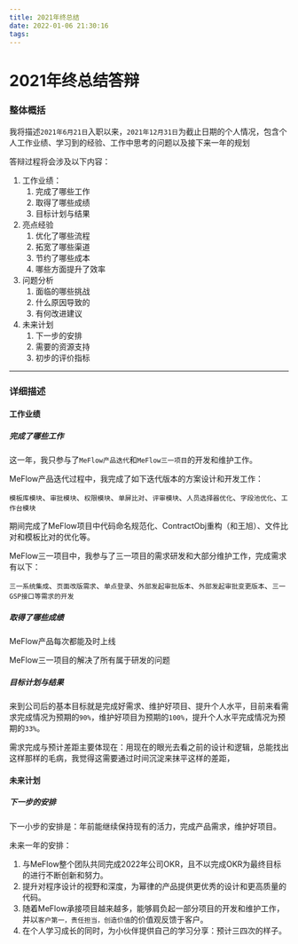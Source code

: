 ```yaml
---
title: 2021年终总结
date: 2022-01-06 21:30:16
tags:
---
```


# 2021年终总结答辩

### 整体概括

我将描述`2021年6月21日`入职以来，`2021年12月31日`为截止日期的个人情况，包含个人工作业绩、学习到的经验、工作中思考的问题以及接下来一年的规划

答辩过程将会涉及以下内容：

1.  工作业绩：
    1.  完成了哪些工作
    2.  取得了哪些成绩
    3.  目标计划与结果
2.  亮点经验
    1.  优化了哪些流程
    2.  拓宽了哪些渠道
    3.  节约了哪些成本
    4.  哪些方面提升了效率
3.  问题分析
    1.  面临的哪些挑战
    2.  什么原因导致的
    3.  有何改进建议
4.  未来计划
    1.  下一步的安排
    2.  需要的资源支持
    3.  初步的评价指标



--------------------

### 详细描述

#### 工作业绩

##### 完成了哪些工作

这一年，我只参与了`MeFlow产品迭代`和`MeFlow三一项目`的开发和维护工作。

MeFlow产品迭代过程中，我完成了如下迭代版本的方案设计和开发工作：

`模板库模块`、`审批模块`、`权限模块`、`单屏比对`、`评审模块`、`人员选择器优化`、`字段池优化`、`工作台模块`

期间完成了MeFlow项目中代码命名规范化、ContractObj重构（和王旭）、文件比对和模板比对的优化等。

MeFlow三一项目中，我参与了三一项目的需求研发和大部分维护工作，完成需求有以下：

`三一系统集成`、`页面改版需求`、`单点登录`、`外部发起审批版本`、`外部发起审批变更版本`、`三一GSP接口等需求的开发`

##### 取得了哪些成绩

MeFlow产品每次都能及时上线

MeFlow三一项目的解决了所有属于研发的问题

##### 目标计划与结果

来到公司后的基本目标就是完成好需求、维护好项目、提升个人水平，目前来看需求完成情况为预期的`90%`，维护好项目为预期的`100%`，提升个人水平完成情况为预期的`33%`。

需求完成与预计差距主要体现在：用现在的眼光去看之前的设计和逻辑，总能找出这样那样的毛病，我觉得这需要通过时间沉淀来抹平这样的差距，

#### 未来计划

##### 下一步的安排

下一小步的安排是：年前能继续保持现有的活力，完成产品需求，维护好项目。

未来一年的安排：

1.  与MeFlow整个团队共同完成2022年公司OKR，且不以完成OKR为最终目标的进行不断创新和努力。
2.  提升对程序设计的视野和深度，为幂律的产品提供更优秀的设计和更高质量的代码。
3.  随着MeFlow承接项目越来越多，能够肩负起一部分项目的开发和维护工作，并以`客户第一，责任担当，创造价值`的价值观反馈于客户。
4.  在个人学习成长的同时，为小伙伴提供自己的学习分享：预计三四次的样子。



